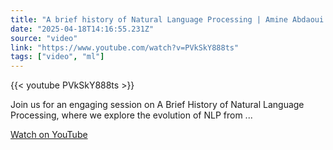 ```yaml
---
title: "A brief history of Natural Language Processing | Amine Abdaoui | AI Summit 2025"
date: "2025-04-18T14:16:55.231Z"
source: "video"
link: "https://www.youtube.com/watch?v=PVkSkY888ts"
tags: ["video", "ml"]
---
```


{{< youtube PVkSkY888ts >}}

Join us for an engaging session on A Brief History of Natural Language Processing, where we explore the evolution of NLP from ...

[Watch on YouTube](https://www.youtube.com/watch?v=PVkSkY888ts)
